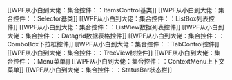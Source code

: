 [[WPF从小白到大佬：集合控件：：ItemsControl基类]]
[[WPF从小白到大佬：集合控件：：Selector基类]]
[[WPF从小白到大佬：集合控件：：ListBox列表控件]]
[[WPF从小白到大佬：集合控件：：ListView数据列表控件]]
[[WPF从小白到大佬：集合控件：：Datagrid数据表格控件]]
[[WPF从小白到大佬：集合控件：：ComboBox下拉框控件]]
[[WPF从小白到大佬：集合控件：：TabControl控件]]
[[WPF从小白到大佬：集合控件：：TreeView树控件]]
[[WPF从小白到大佬：集合控件：：Menu菜单]]
[[WPF从小白到大佬：集合控件：：ContextMenu上下文菜单]]
[[WPF从小白到大佬：集合控件：：StatusBar状态栏]]
